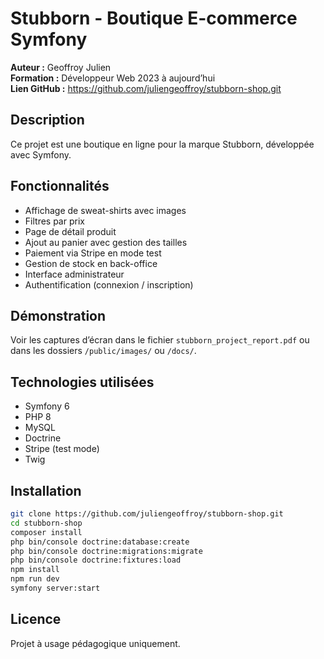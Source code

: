 # Stubborn - Boutique E-commerce Symfony

**Auteur :** Geoffroy Julien  
**Formation :** Développeur Web 2023 à aujourd’hui  
**Lien GitHub :** https://github.com/juliengeoffroy/stubborn-shop.git

## Description

Ce projet est une boutique en ligne pour la marque Stubborn, développée avec Symfony.

## Fonctionnalités

- Affichage de sweat-shirts avec images
- Filtres par prix
- Page de détail produit
- Ajout au panier avec gestion des tailles
- Paiement via Stripe en mode test
- Gestion de stock en back-office
- Interface administrateur
- Authentification (connexion / inscription)

## Démonstration

Voir les captures d’écran dans le fichier `stubborn_project_report.pdf` ou dans les dossiers `/public/images/` ou `/docs/`.

## Technologies utilisées

- Symfony 6
- PHP 8
- MySQL
- Doctrine
- Stripe (test mode)
- Twig

## Installation

```bash
git clone https://github.com/juliengeoffroy/stubborn-shop.git
cd stubborn-shop
composer install
php bin/console doctrine:database:create
php bin/console doctrine:migrations:migrate
php bin/console doctrine:fixtures:load
npm install
npm run dev
symfony server:start
```

## Licence

Projet à usage pédagogique uniquement.
